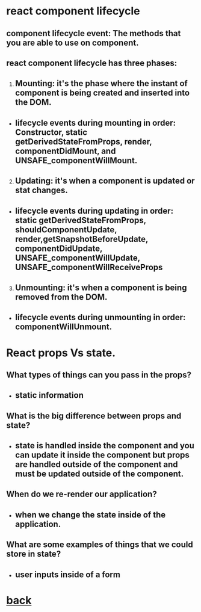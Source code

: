 # react component lifecycle
## component lifecycle event: The methods that you are able to use on component. 
## react component lifecycle has three phases:
1. ## Mounting: it's the phase where the instant of component is being created and inserted into the DOM.
+ ## lifecycle events during mounting in order: Constructor, static getDerivedStateFromProps, render, componentDidMount, and UNSAFE_componentWillMount.
2. ## Updating: it's when a component is updated or stat changes.
+ ## lifecycle events during updating in order: static getDerivedStateFromProps, shouldComponentUpdate, render,getSnapshotBeforeUpdate, componentDidUpdate, UNSAFE_componentWillUpdate, UNSAFE_componentWillReceiveProps
3. ## Unmounting: it's when a component is being removed from the DOM.
+ ## lifecycle events during unmounting in order: componentWillUnmount.

# React props Vs state.
## What types of things can you pass in the props?
+ ## static information

## What is the big difference between props and state?
+ ## state is handled inside the component and you can update it inside the component but props are handled outside of the component and must be updated outside of the component.

## When do we re-render our application?
+ ## when we change the state inside of the application.

## What are some examples of things that we could store in state?
+ ## user inputs inside of a form






# [back](../README.md)
